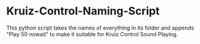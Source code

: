 # Kruiz-Control-Naming-Script
This python script takes the names of everything in its folder and appends "Play 50 nowait" to make it suitable for Kruiz Control Sound Playing.
